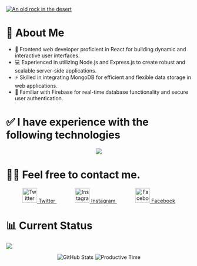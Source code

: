 
[![An old rock in the desert](/Assests/Add%20a%20subheading.png "users identity")](https://i.ibb.co/x6vz0XQ/Add-a-subheading.png)



# 💫 About Me
- 🚀 Frontend web developer proficient in React for building dynamic and interactive user interfaces.
- 💻 Experienced in utilizing Node.js and Express.js to create robust and scalable server-side applications.
- ⚡ Skilled in integrating MongoDB for efficient and flexible data storage in web applications.
- 🔐 Familiar with Firebase for real-time database functionality and secure user authentication.

# ✅ I have experience with the following technologies

<p align="center">
  <a href="https://skillicons.dev">
    <img src="https://skillicons.dev/icons?i=html,css,js,react,tailwind,mongodb,nodejs," />
  </a>
</p>


# 🤵🏻 Feel free to contact me.
<p align="center">
  <a href="https://x.com/agjuwel36?s=11"  target="_blank">
    <img src="https://i.ibb.co/BNZCq5r/pngwing-com-10.png" width="40" style="margin-left: 0px; " alt="Twitter">
    <span >Twitter</span>
  </a>
  <a href="https://www.instagram.com/ag__juwel_/"  target="_blank">
    <img src="https://i.ibb.co/VtkR0LB/pngwing-com-9.png" width="40"  style="margin-left: 50px;" alt="Instagram">
    <span >Instagram</span>
  </a>
  <a href="https://www.facebook.com/profile.php?id=100034658690721&mibextid=LQQJ4d"  target="_blank">
    <img src="https://i.ibb.co/KhMk4tP/pngwing-com-8.png" width="40" style="margin-left: 50px;" alt="Facebook">
    <span>Facebook</span>
  </a>
</p>



# 📊 Current Status

![](http://github-profile-summary-cards.vercel.app/api/cards/profile-details?username=juwel36&theme=dark)

<p align="center">
  <img src="http://github-profile-summary-cards.vercel.app/api/cards/stats?username=juwel36&theme=dark" alt="GitHub Stats">
  <img src="http://github-profile-summary-cards.vercel.app/api/cards/productive-time?username=juwel36&theme=dark&utcOffset=8" alt="Productive Time">
</p>


